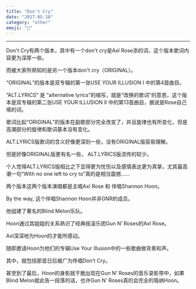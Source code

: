 ```yaml
---
title: "Don't Cry"
date: "2017-05-18"
category: "other"
emoji: "🎵"
---
```


------

Don't Cry有两个版本，其中有一个don't cry<Alternate lyrics>是Axl Rose添的词，这个版本歌词内容更为深厚一些。

而被大家所熟知的是另一个版本don't cry〈ORIGINAL〉。

“ORIGINAL”的版本是双专辑的第一张USE YOUR ILLUSION I 中的第4首曲目。

“ALT.LYRICS” 是 “alternative lyrics”的缩写，就是“改换的歌词”的意思，这个版本是双专辑的第二张USE YOUR ILLUSION II 中的第13首曲目，据说是Rose自己填的词。

歌词比起“ORIGINAL”的版本在副歌部分完全改变了，并且旋律也有所变化，但是高潮部分的旋律和歌词基本没有变化。

ALT.LYRICS版歌词的含义好像更深刻一些，没有ORIGINAL版容易理解。

但是好像ORIGINAL版更有名一些， ALT.LYRICS版流传的较少。

个人觉得ALT.LYRICS版相比之下显得更为忧伤以及感情表达更为真挚，尤其最高潮一句“With no one left to cry to”真的是相当震撼……

两个版本这两个版本演唱都是主唱Axl Rose 和 伴唱Shannon Hoon。

By the way, 这个伴唱Shannon Hoon并非GNR的成员。

他组建了著名的Blind Melon乐队。

Hoon通过其姐姐的关系熟识了经典摇滚乐团Gun N’ Roses的Axl Rose。

Axl深深地为Hoon的才能所感动。

随即邀请Hoon为他们的专辑Use Your Illusion中的一些歌曲做背景和声。

其中，就包括那首日后被广为传唱Don’t Cry。

甚至到了最后，Hoon的身影就干脆出现在Gun N’ Roses的音乐录影带中，如果Blind Melon就此告一段落的话，也许Gun N’ Roses真的会完全的吸纳Hoon。


